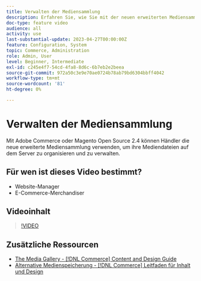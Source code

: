 ```yaml
---
title: Verwalten der Mediensammlung
description: Erfahren Sie, wie Sie mit der neuen erweiterten Mediensammlung Mediendateien auf dem Server organisieren und verwalten können.
doc-type: feature video
audience: all
activity: use
last-substantial-update: 2023-04-27T00:00:00Z
feature: Configuration, System
topic: Commerce, Administration
role: Admin, User
level: Beginner, Intermediate
exl-id: c245e4f7-54cd-4fa8-8d6c-6b7eb2e2beea
source-git-commit: 972a50c3e9e70ae0724b78ab79bd6304bbff4042
workflow-type: tm+mt
source-wordcount: '81'
ht-degree: 0%

---
```


# Verwalten der Mediensammlung

Mit Adobe Commerce oder Magento Open Source 2.4 können Händler die neue erweiterte Mediensammlung verwenden, um ihre Mediendateien auf dem Server zu organisieren und zu verwalten.

## Für wen ist dieses Video bestimmt?

- Website-Manager
- E-Commerce-Merchandiser

## Videoinhalt

>[!VIDEO](https://video.tv.adobe.com/v/3417562?quality=12&learn=on&captions=ger)

## Zusätzliche Ressourcen

- [The Media Gallery - [!DNL Commerce] Content and Design Guide](https://experienceleague.adobe.com/de/docs/commerce-admin/content-design/wysiwyg/gallery/media-gallery)
- [Alternative Medienspeicherung - [!DNL Commerce] Leitfaden für Inhalt und Design](https://experienceleague.adobe.com/de/docs/commerce-admin/content-design/wysiwyg/storage/media-storage)
